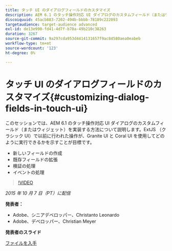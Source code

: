 ```yaml
---
title: タッチ UI のダイアログフィールドのカスタマイズ
description: AEM 6.1 のタッチ操作対応 UI ダイアログのカスタムフィールド（またはウィジェット）を実装する方法について説明します。ExtJS （クラシック UI）で以前に行われた操作が、Granite UI と Coral UI を使用してどのように実行できるかを紹介します。
discoiquuid: 45acb883-7202-494b-bbbb-78189c222093
targetaudience: target-audience advanced
exl-id: de13e990-fd41-4d7f-b70a-49b210c38263
duration: 3267
source-git-commit: 9a297cda953d4414131657f9ac84580aea0eabeb
workflow-type: tm+mt
source-wordcount: '123'
ht-degree: 0%

---
```


# タッチ UI のダイアログフィールドのカスタマイズ{#customizing-dialog-fields-in-touch-ui}

このセッションでは、AEM 6.1 のタッチ操作対応 UI ダイアログのカスタムフィールド（またはウィジェット）を実装する方法について説明します。ExtJS （クラシック UI）で以前に行われた操作が、Granite UI と Coral UI を使用してどのように実行できるかを示すことが目標です。

* 新しいフィールドの作成
* 既存フィールドの拡張
* 検証の処理
* イベントの処理

>[!VIDEO](https://video.tv.adobe.com/v/19373/?quality=9)

*2015 年 10 月 7 日（PT）に配信*

**発表者：**

* Adobe、シニアデベロッパー、Christanto Leonardo
* Adobe、デベロッパー、Christian Meyer

**発表者のスライド**

[ファイルを入手](assets/aem-gems-customizing-touch-ui-dialog-fields.pdf)
<!--
[Get back to the Overview](https://helpx.adobe.com/experience-manager/kt/eseminars/gems/aem-index.html)
-->
